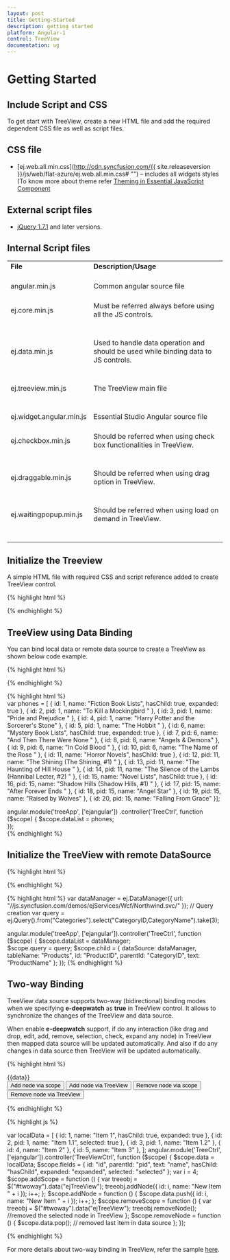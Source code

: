 ```yaml
---
layout: post
title: Getting-Started
description: getting started
platform: Angular-1
control: TreeView
documentation: ug
---
```


# Getting Started

## Include Script and CSS

To get start with TreeView, create a new HTML file and add the required dependent CSS file as well as script files.

## CSS file

* [ej.web.all.min.css](http://cdn.syncfusion.com/{{ site.releaseversion }}/js/web/flat-azure/ej.web.all.min.css# "") – includes all widgets styles (To know more about theme refer [Theming in Essential JavaScript Component](http://help.syncfusion.com/js/theming-in-essential-javascript-components# "") 

## External script files

* [jQuery 1.7.1](http://jquery.com/#) and later versions.

## Internal Script files

<table>
<tr>
<td>
<b>File</b><br/><br/></td><td>
<b>Description/Usage</b><br/><br/></td></tr>
<tr>
<td>
angular.min.js<br/><br/></td><td>
Common angular source file<br/><br/></td></tr>
<tr>
<td>
ej.core.min.js<br/><br/><br/></td><td>
Must be referred always before using all the JS controls.<br/><br/><br/></td></tr>
<tr>
<td>
ej.data.min.js<br/><br/><br/></td><td>
Used to handle data operation and should be used while binding data to JS controls.<br/><br/><br/></td></tr>
<tr>
<td>
ej.treeview.min.js<br/><br/><br/></td><td>
The TreeView main file<br/><br/><br/></td></tr>
<tr>
<td>
ej.widget.angular.min.js<br/><br/></td><td>
Essential Studio Angular source file<br/><br/></td></tr>
<tr>
<td>
ej.checkbox.min.js<br/><br/><br/></td><td>
Should be referred when using check box functionalities in TreeView.  <br/><br/><br/></td></tr>
<tr>
<td>
ej.draggable.min.js<br/><br/><br/></td><td>
Should be referred when using drag option in TreeView.<br/><br/><br/></td></tr>
<tr>
<td>
ej.waitingpopup.min.js<br/><br/><br/></td><td>
Should be referred when using load on demand in TreeView.<br/><br/><br/></td></tr>
</table>

## Initialize the Treeview

A simple HTML file with required CSS and script reference added to create TreeView control.


{% highlight html %}
<!doctype html>
<html lang="en" ng-app="TreeCtrl">
<head>
    <title>Essential Studio for JavaScript : Angular JS Support for TreeView </title>
    <!-- Style sheet for default theme (flat azure) -->
    <link href="http://cdn.syncfusion.com/{{ site.releaseversion }}/js/web/flat-azure/ej.web.all.min.css" rel="stylesheet" />
    <!--Scripts-->
    <script src="http://cdn.syncfusion.com/js/assets/external/jquery-1.11.3.min.js" type="text/javascript"> </script>
    <script src="http://cdn.syncfusion.com/js/assets/external/jquery.easing.1.3.min.js" type="text/javascript"></script>
    <script src="http://cdn.syncfusion.com/js/assets/external/angular.min.js"></script>
    <script type="text/javascript" src="http://cdn.syncfusion.com/{{ site.releaseversion }}/js/web/ej.web.all.min.js "></script>
    <script src="http://cdn.syncfusion.com/{{ site.releaseversion }}/js/common/ej.widget.angular.min.js"></script>
    <!--Add custom scripts here -->
</head>
<body>
    <!--Add the Treeview elements here-->
</body>
</html>

{% endhighlight %}


## TreeView using Data Binding

You can bind local data or remote data source to create a TreeView as shown below code example.

{% highlight html %}
<div id="treeView" e-showCheckbox="true" ej-treeview e-fields-datasource="dataList" e-fields-id="id" e-fields-parentid="pid" e-fields-text="name" e-fields-haschild="hasChild" e-fields-expanded="expanded" />
{% endhighlight %}

{% highlight html %}              
var  phones = [
                    { id: 1, name: "Fiction Book Lists", hasChild: true, expanded: true },
                    { id: 2, pid: 1, name: "To Kill a Mockingbird " },
                    { id: 3, pid: 1, name: "Pride and Prejudice " },
                    { id: 4, pid: 1, name: "Harry Potter and the Sorcerer's Stone" },
                    { id: 5, pid: 1, name: "The Hobbit " },
                    { id: 6, name: "Mystery Book Lists", hasChild: true, expanded: true },
                    { id: 7, pid: 6, name: "And Then There Were None " },
                    { id: 8, pid: 6, name: "Angels & Demons" },
                    { id: 9, pid: 6, name: "In Cold Blood " },
                    { id: 10, pid: 6, name: "The Name of the Rose " },
                    { id: 11, name: "Horror Novels", hasChild: true },
                    { id: 12, pid: 11, name: "The Shining (The Shining, #1) " },
                    { id: 13, pid: 11, name: "The Haunting of Hill House " },
                    { id: 14, pid: 11, name: "The Silence of the Lambs (Hannibal Lecter, #2) " },
                    { id: 15, name: "Novel Lists", hasChild: true },
                    { id: 16, pid: 15, name: "Shadow Hills (Shadow Hills, #1) " },
                    { id: 17, pid: 15, name: "After Forever Ends " },
                    { id: 18, pid: 15, name: "Angel Star" },
                    { id: 19, pid: 15, name: "Raised by Wolves" },
                    { id: 20, pid: 15, name: "Falling From Grace" }];
					
angular.module('treeApp', ['ejangular'])
.controller('TreeCtrl', function ($scope) {
   $scope.dataList = phones;               
     });       
 {% endhighlight %}
 
## Initialize the TreeView with remote DataSource

{% highlight html %} 
<div id="treeView" ej-treeview e-fields-datasource="dataList" e-fields-query="query" e-fields-id="CategoryID" e-fields-text="CategoryName" e-fields-child="child" />                        
{% endhighlight %}


{% highlight html %} 
var dataManager = ej.DataManager({
url: "//js.syncfusion.com/demos/ejServices/Wcf/Northwind.svc/"
});
// Query creation
var query = ej.Query().from("Categories").select("CategoryID,CategoryName").take(3);
         
			
					
angular.module('treeApp', ['ejangular']).controller('TreeCtrl', function ($scope) {
	$scope.dataList = dataManager;    
        $scope.query = query;
        $scope.child = { dataSource: dataManager, tableName: "Products", id: "ProductID", parentId: "CategoryID", text: "ProductName"
        };
});
{% endhighlight %}

## Two-way Binding

TreeView data source supports two-way (bidirectional) binding modes when we specifying **e-deepwatch** as **true** in TreeView control. It allows to synchronize the changes of the TreeView and data source.

When enable **e-deepwatch** support, if do any interaction (like drag and drop, edit, add, remove, selection, check, expand any node) in TreeView then mapped data source will be updated automatically. And also if do any changes in data source then TreeView will be updated automatically.

{% highlight html %}

<body ng-app="TreeCtrl" ng-controller="TreeViewCtrl">
    <!--create the TreeView wrapper-->
    <div id="twoway" e-deepwatch="true" ej-treeview e-fields="fields" e-fields-datasource="data" e-allowediting="true" e-allowmultiselection="true" e-allowdraganddrop="true" e-showcheckbox="true"></div>
    {{data}}
    <br />
    <button type="button" id="btn1" ng-click="addNode()">Add node via scope</button>
    <button type="button" id="btn2" ng-click="addScope()">Add node via TreeView</button>
    <button type="button" id="btn3" ng-click="removeNode()">Remove node via scope</button>
    <button type="button" id="btn4" ng-click="removeScope()">Remove node via TreeView</button>
</body>

{% endhighlight %}

{% highlight js %}

var localData = [
    { id: 1, name: "Item 1", hasChild: true, expanded: true },
    { id: 2, pid: 1, name: "Item 1.1", selected: true },
    { id: 3, pid: 1, name: "Item 1.2" },
    { id: 4, name: "Item 2" },
    { id: 5, name: "Item 3" },
];
angular.module('TreeCtrl', ['ejangular']).controller('TreeViewCtrl', function ($scope) {
    $scope.data = localData;
    $scope.fields = {
        id: "id",
        parentId: "pid",
        text: "name",
        hasChild: "hasChild",
        expanded: "expanded",
        selected: "selected"
    };
    var i = 4;
    $scope.addScope = function () {
        var treeobj = $("#twoway").data("ejTreeView");
        treeobj.addNode({ id: i, name: "New Item " + i });
        i++;
    };
    $scope.addNode = function () {
        $scope.data.push({ id: i, name: "New Item " + i });
        i++;
    };
    $scope.removeScope = function () {
        var treeobj = $("#twoway").data("ejTreeView");
        treeobj.removeNode(); //removed the selected node in TreeView
    };
    $scope.removeNode = function () {
        $scope.data.pop(); // removed last item in data source
    };
});
	
{% endhighlight %}

For more details about two-way binding in TreeView, refer the sample [here](http://jsplayground.syncfusion.com/Sync_w22vpvds).
